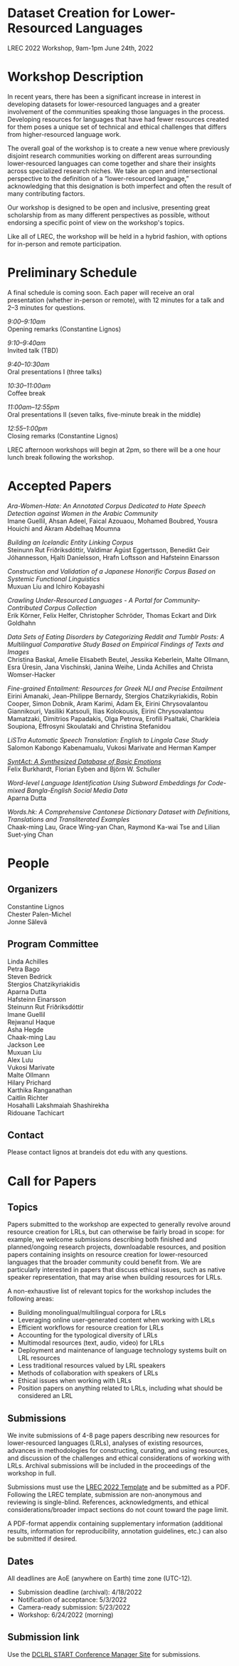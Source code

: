 # Dataset Creation for Lower-Resourced Languages

LREC 2022 Workshop, 9am-1pm June 24th, 2022


# Workshop Description

In recent years, there has been a significant increase in interest in developing datasets for lower-resourced languages and a greater involvement of the communities speaking those languages in the process. Developing resources for languages that have had fewer resources created for them poses a unique set of technical and ethical challenges that differs from higher-resourced language work.

The overall goal of the workshop is to create a new venue where previously disjoint research communities working on different areas surrounding lower-resourced languages can come together and share their insights across specialized research niches. We take an open and intersectional perspective to the definition of a “lower-resourced language,” acknowledging that this designation is both imperfect and often the result of many contributing factors.

Our workshop is designed to be open and inclusive, presenting great scholarship from as many different perspectives as possible, without endorsing a specific point of view on the workshop's topics.

Like all of LREC, the workshop will be held in a hybrid fashion, with options for in-person and remote participation.


# Preliminary Schedule

A final schedule is coming soon. Each paper will receive an oral presentation (whether in-person or remote), with 12 minutes for a talk and 2–3 minutes for questions.

*9:00–9:10am*  
Opening remarks (Constantine Lignos)

*9:10–9:40am*  
Invited talk (TBD)

*9:40–10:30am*  
Oral presentations I (three talks)

*10:30–11:00am*  
Coffee break

*11:00am–12:55pm*  
Oral presentations II (seven talks, five-minute break in the middle)

*12:55–1:00pm*  
Closing remarks (Constantine Lignos)

LREC afternoon workshops will begin at 2pm, so there will be a one hour lunch break following the workshop.


# Accepted Papers

*Ara-Women-Hate: An Annotated Corpus Dedicated to Hate Speech Detection against Women in the Arabic Community*  
Imane Guellil, Ahsan Adeel, Faical Azouaou, Mohamed Boubred, Yousra Houichi and Akram Abdelhaq Moumna

*Building an Icelandic Entity Linking Corpus*  
Steinunn Rut Friðriksdóttir, Valdimar Ágúst Eggertsson, Benedikt Geir Jóhannesson, Hjalti Daníelsson, Hrafn Loftsson and Hafsteinn Einarsson

*Construction and Validation of a Japanese Honorific Corpus Based on Systemic Functional Linguistics*  
Muxuan Liu and Ichiro Kobayashi

*Crawling Under-Resourced Languages - A Portal for Community-Contributed Corpus Collection*  
Erik Körner, Felix Helfer, Christopher Schröder, Thomas Eckart and Dirk Goldhahn

*Data Sets of Eating Disorders by Categorizing Reddit and Tumblr Posts: A Multilingual Comparative Study Based on Empirical Findings of Texts and Images*  
Christina Baskal, Amelie Elisabeth Beutel, Jessika Keberlein, Malte Ollmann, Esra Üresin, Jana Vischinski, Janina Weihe, Linda Achilles and Christa Womser-Hacker

*Fine-grained Entailment: Resources for Greek NLI and Precise Entailment*  
Eirini Amanaki, Jean-Philippe Bernardy, Stergios Chatzikyriakidis, Robin Cooper, Simon Dobnik, Aram Karimi, Adam Ek, Eirini Chrysovalantou Giannikouri, Vasiliki Katsouli, Ilias Kolokousis, Eirini Chrysovalantou Mamatzaki, Dimitrios Papadakis, Olga Petrova, Erofili Psaltaki, Charikleia Soupiona, Effrosyni Skoulataki and Christina Stefanidou

*LiSTra Automatic Speech Translation: English to Lingala Case Study*  
Salomon Kabongo Kabenamualu, Vukosi Marivate and Herman Kamper

*[SyntAct: A Synthesized Database of Basic Emotions](http://felix.syntheticspeech.de/publications/synthetic_database.pdf)*  
Felix Burkhardt, Florian Eyben and Björn W. Schuller

*Word-level Language Identification Using Subword Embeddings for Code-mixed Bangla-English Social Media Data*  
Aparna Dutta

*Words.hk: A Comprehensive Cantonese Dictionary Dataset with Definitions, Translations and Transliterated Examples*  
Chaak-ming Lau, Grace Wing-yan Chan, Raymond Ka-wai Tse and Lilian Suet-ying Chan


# People

## Organizers

Constantine Lignos  
Chester Palen-Michel  
Jonne Sälevä

## Program Committee

Linda Achilles  
Petra Bago  
Steven Bedrick  
Stergios Chatzikyriakidis  
Aparna Dutta  
Hafsteinn Einarsson  
Steinunn Rut Friðriksdóttir  
Imane Guellil  
Rejwanul Haque  
Asha Hegde  
Chaak-ming Lau  
Jackson Lee  
Muxuan Liu  
Alex Lưu  
Vukosi Marivate  
Malte Ollmann  
Hilary Prichard  
Karthika Ranganathan  
Caitlin Richter  
Hosahalli Lakshmaiah Shashirekha  
Ridouane Tachicart

## Contact

Please contact lignos at brandeis dot edu with any questions.


# Call for Papers

## Topics

Papers submitted to the workshop are expected to generally revolve around resource creation for LRLs, but can otherwise be fairly broad in scope: for example, we welcome submissions describing both finished and planned/ongoing research projects, downloadable resources, and position papers containing insights on resource creation for lower-resourced languages that the broader community could benefit from. We are particularly interested in papers that discuss ethical issues, such as native speaker representation, that may arise when building resources for LRLs.

A non-exhaustive list of relevant topics for the workshop includes the following areas:

* Building monolingual/multilingual corpora for LRLs
* Leveraging online user-generated content when working with LRLs
* Efficient workflows for resource creation for LRLs
* Accounting for the typological diversity of LRLs
* Multimodal resources (text, audio, video) for LRLs
* Deployment and maintenance of language technology systems built on LRL resources
* Less traditional resources valued by LRL speakers
* Methods of collaboration with speakers of LRLs
* Ethical issues when working with LRLs
* Position papers on anything related to LRLs, including what should be considered an LRL

## Submissions

We invite submissions of 4-8 page papers describing new resources for lower-resourced languages (LRLs), analyses of existing resources, advances in methodologies for constructing, curating, and using resources, and discussion of the challenges and ethical considerations of working with LRLs. Archival submissions will be included in the proceedings of the workshop in full.

Submissions must use the [LREC 2022 Template](https://lrec2022.lrec-conf.org/en/submission2022/authors-kit/) and be submitted as a PDF.
Following the LREC template, submission are non-anonymous and reviewing is single-blind.
References, acknowledgments, and ethical considerations/broader impact sections do not count toward the page limit.

A PDF-format appendix containing supplementary information (additional results, information for reproducibility, annotation guidelines, etc.) can also be submitted if desired.

## Dates

All deadlines are AoE (anywhere on Earth) time zone (UTC-12).

* Submission deadline (archival): 4/18/2022
* Notification of acceptance: 5/3/2022
* Camera-ready submission: 5/23/2022
* Workshop: 6/24/2022 (morning)


## Submission link

Use the [DCLRL START Conference Manager Site](https://www.softconf.com/lrec2022/DataLRL/) for submissions.
